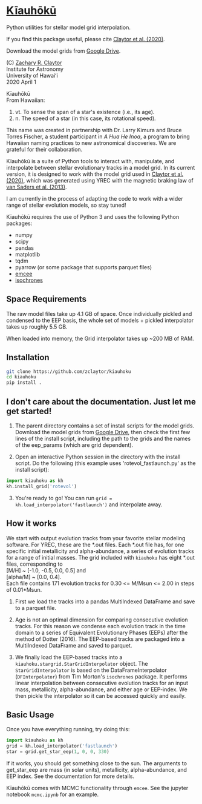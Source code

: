 # [Kīauhōkū][kiauhoku github]

Python utilities for stellar model grid interpolation.

If you find this package useful, please cite [Claytor et al. (2020)][gyro paper].

Download the model grids from [Google Drive][google drive].

(C) [Zachary R. Claytor][zclaytor]  
Institute for Astronomy  
University of Hawaiʻi  
2020 April 1

Kīauhōkū  
From Hawaiian:  
1. vt. To sense the span of a star's existence (i.e., its age).  
2. n. The speed of a star (in this case, its rotational speed).  

This name was created in partnership with Dr. Larry Kimura and Bruce Torres Fischer, a student participant in *A Hua He Inoa*, a program to bring Hawaiian naming practices to new astronomical discoveries. We are grateful for their collaboration.

Kīauhōkū is a suite of Python tools to interact with, manipulate, and interpolate between stellar evolutionary tracks in a model grid. In its current version, it is designed to work with the model grid used in [Claytor et al. (2020)][gyro paper], which was generated using YREC with the magnetic braking law of [van Saders et al. (2013)][van Saders]. 

I am currently in the process of adapting the code to work with a wider range of stellar evolution models, so stay tuned!


Kīauhōkū requires the use of Python 3 and uses the following Python packages:  
- numpy  
- scipy  
- pandas  
- matplotlib  
- tqdm
- pyarrow (or some package that supports parquet files)
- [emcee][emcee]  
- [isochrones][isochrones]


## Space Requirements
The raw model files take up 4.1 GB of space. Once individually pickled and condensed to the EEP basis, the whole set of models + pickled interpolator takes up roughly 5.5 GB.

When loaded into memory, the Grid interpolator takes up ~200 MB of RAM.


## Installation
```bash
git clone https://github.com/zclaytor/kiauhoku
cd kiauhoku
pip install .
```


## I don't care about the documentation. Just let me get started!
1. The parent directory contains a set of install scripts for the model grids. Download the model grids from [Google Drive][google drive], then check the first few lines of the install script, including the path to the grids and the names of the eep_params (which are grid dependent).

2. Open an interactive Python session in the directory with the install script. Do the following (this example uses 'rotevol_fastlaunch.py' as the install script):
```python
import kiauhoku as kh
kh.install_grid('rotevol')
```

3. You're ready to go! You can run `grid = kh.load_interpolator('fastlaunch')` and interpolate away.


## How it works

We start with output evolution tracks from your favorite stellar modeling software. For YREC, these are the \*.out files. Each \*.out file has, for one specific initial metallicity and alpha-abundance, a series of evolution tracks for a range of initial masses. The grid included with `kiauhoku` has eight \*.out files, corresponding to  
[M/H] ~ [-1.0, -0.5, 0.0, 0.5] and  
[alpha/M] ~ [0.0, 0.4].  
Each file contains 171 evolution tracks for 0.30 <= M/Msun <= 2.00 in steps of 0.01\*Msun.

1. First we load the tracks into a pandas MultiIndexed DataFrame and save to a parquet file.

2. Age is not an optimal dimension for comparing consecutive evolution tracks. For this reason we condense each evolution track in the time domain to a series of Equivalent Evolutionary Phases (EEPs) after the method of Dotter (2016). The EEP-based tracks are packaged into a MultiIndexed DataFrame and saved to parquet.

3. We finally load the EEP-based tracks into a `kiauhoku.stargrid.StarGridInterpolator` object. The `StarGridInterpolator` is based on the DataFrameInterpolator (`DFInterpolator`) from Tim Morton's `isochrones` package. It performs linear interpolation between consecutive evolution tracks for an input mass, metallicity, alpha-abundance, and either age or EEP-index. We then pickle the interpolator so it can be accessed quickly and easily.


## Basic Usage

Once you have everything running, try doing this:  
```python
import kiauhoku as kh
grid = kh.load_interpolator('fastlaunch')
star = grid.get_star_eep(1, 0, 0, 330)
```

If it works, you should get something close to the sun. The arguments to get_star_eep are mass (in solar units), metallicity, alpha-abundance, and EEP index. See the documentation for more details.

Kīauhōkū comes with MCMC functionality through `emcee`. See the jupyter notebook `mcmc.ipynb` for an example.

   
[kiauhoku github]: https://github.com/zclaytor/kiauhoku
[zclaytor]: https://zclaytor.github.io
[gyro paper]: https://ui.adsabs.harvard.edu/abs/2020ApJ...888...43C/abstract
[van Saders]: https://ui.adsabs.harvard.edu/abs/2013ApJ...776...67V/abstract
[emcee]: https://emcee.readthedocs.io/en/latest/
[isochrones]: https://isochrones.readthedocs.io/en/latest/
[google drive]: https://drive.google.com/drive/folders/1JLB-IATwHT4XE8qk3y3cXv6ek7Lhk2-H?usp=sharing